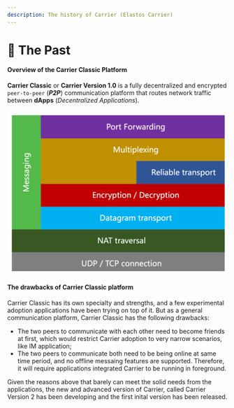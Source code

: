```yaml
---
description: The history of Carrier (Elastos Carrier)
---
```


# 🧭 The Past

#### Overview of the Carrier Classic Platform&#x20;

**Carrier Classic** or **Carrier Version 1.0** is a fully decentralized and encrypted `peer-to-peer` (_**P2P**_) communication platform that routes network traffic between **dApps** (_Decentralized_ _Applications_). &#x20;

<img src="../.gitbook/assets/file.excalidraw.svg" alt="" class="gitbook-drawing">

#### The drawbacks of Carrier Classic platform

Carrier Classic has its own specialty and strengths, and a few experimental adoption applications have been trying on top of it. But as a general communication platform, Carrier Classic has the following drawbacks:

* The two peers to communicate with each other need to become friends at first, which would restrict Carrier adoption to very narrow scenarios, like IM application;
* The two peers to communicate both need to be being online at same time period, and no offline messaing features are supported. Therefore, it will require applications integrated Carrier to be running in foreground.

Given the reasons above that barely can meet the solid needs from the applications, the new and advanced version of Carrier, called Carrier Version 2 has been developing and the first inital version has been released.
